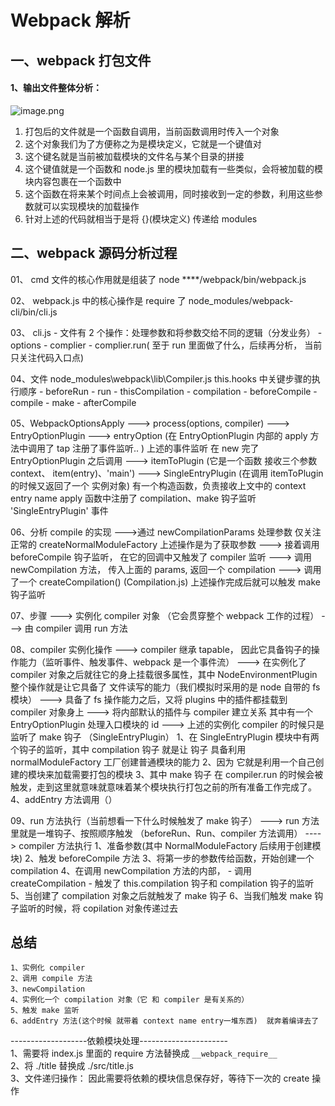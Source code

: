 # Webpack 解析

## 一、webpack 打包文件

#### 1、输出文件整体分析：

![image.png](https://p9-juejin.byteimg.com/tos-cn-i-k3u1fbpfcp/15765fdd35224fb584102de0bd43a70c~tplv-k3u1fbpfcp-watermark.image)

1. 打包后的文件就是一个函数自调用，当前函数调用时传入一个对象
2. 这个对象我们为了方便称之为是模块定义，它就是一个键值对
3. 这个键名就是当前被加载模块的文件名与某个目录的拼接
4. 这个键值就是一个函数和 node.js 里的模块加载有一些类似，会将被加载的模块内容包裹在一个函数中
5. 这个函数在将来某个时间点上会被调用，同时接收到一定的参数，利用这些参数就可以实现模块的加载操作
6. 针对上述的代码就相当于是将 {}(模块定义) 传递给 modules

## 二、webpack 源码分析过程

01、 cmd 文件的核心作用就是组装了 node \*\*\*\*/webpack/bin/webpack.js

02、 webpack.js 中的核心操作是 require 了 node_modules/webpack-cli/bin/cli.js

03、 cli.js - 文件有 2 个操作：处理参数和将参数交给不同的逻辑（分发业务） - options - complier - complier.run( 至于 run 里面做了什么，后续再分析， 当前只关注代码入口点)

04、文件 node_modules\webpack\lib\Compiler.js this.hooks 中关键步骤的执行顺序 - beforeRun - run - thisCompilation - compilation - beforeCompile - compile - make - afterCompile

05、WebpackOptionsApply
---> process(options, compiler)
---> EntryOptionPlugin
---> entryOption (在 EntryOptionPlugin 内部的 apply 方法中调用了 tap 注册了事件监听.. )
上述的事件监听 在 new 完了 EntryOptionPlugin 之后调用
---> itemToPlugin (它是一个函数 接收三个参数 context、 item(entry)、'main')
---> SingleEntryPlugin (在调用 itemToPlugin 的时候又返回了一个 实例对象)
有一个构造函数，负责接收上文中的 context entry name
apply 函数中注册了 compilation、make 钩子监听 'SingleEntryPlugin' 事件

06、分析 compile 的实现
--->通过 newCompilationParams 处理参数 仅关注正常的 createNormalModuleFactory
上述操作是为了获取参数
---> 接着调用 beforeCompile 钩子监听， 在它的回调中又触发了 compiler 监听
---> 调用 newCompilation 方法， 传入上面的 params, 返回一个 compilation
---> 调用了一个 createCompilation() (Compilation.js)
上述操作完成后就可以触发 make 钩子监听

07、步骤
---> 实例化 compiler 对象 （它会贯穿整个 webpack 工作的过程）
---> 由 compiler 调用 run 方法

08、compiler 实例化操作
---> compiler 继承 tapable， 因此它具备钩子的操作能力（监听事件、触发事件、webpack 是一个事件流）
---> 在实例化了 compiler 对象之后就往它的身上挂载很多属性，其中 NodeEnvironmentPlugin 整个操作就是让它具备了
文件读写的能力（我们模拟时采用的是 node 自带的 fs 模块）
---> 具备了 fs 操作能力之后，又将 plugins 中的插件都挂载到 compiler 对象身上
---> 将内部默认的插件与 compiler 建立关系 其中有一个 EntryOptionPlugin 处理入口模块的 id
---> 上述的实例化 compiler 的时候只是监听了 make 钩子 （SingleEntryPlugin）
1、在 SingleEntryPlugin 模块中有两个钩子的监听，其中 compilation 钩子 就是让 钩子 具备利用 normalModuleFactory 工厂创建普通模块的能力
2、因为 它就是利用一个自己创建的模块来加载需要打包的模块
3、其中 make 钩子 在 compiler.run 的时候会被触发，走到这里就意味就意味着某个模块执行打包之前的所有准备工作完成了。
4、addEntry 方法调用（）

09、run 方法执行（当前想看一下什么时候触发了 make 钩子）
---> run 方法里就是一堆钩子、按照顺序触发 （beforeRun、Run、compiler 方法调用）
----> compiler 方法执行
1、准备参数(其中 NormalModuleFactory 后续用于创建模块)
2、触发 beforeCompile 方法
3、将第一步的参数传给函数，开始创建一个 compilation
4、在调用 newCompilation 方法的内部， - 调用 createCompilation - 触发了 this.compilation 钩子和 compilation 钩子的监听
5、当创建了 compilation 对象之后就触发了 make 钩子
6、当我们触发 make 钩子监听的时候，将 copilation 对象传递过去

## 总结

    1、实例化 compiler
    2、调用 compile 方法
    3、newCompilation
    4、实例化一个 compilation 对象（它 和 compiler 是有关系的）
    5、触发 make 监听
    6、addEntry 方法(这个时候 就带着 context name entry一堆东西)  就奔着编译去了

-------------------依赖模块处理----------------------  
1、需要将 index.js 里面的 require 方法替换成 `__webpack_require__`  
2、将 ./title 替换成 ./src/title.js  
3、文件递归操作： 因此需要将依赖的模块信息保存好，等待下一次的 create 操作
